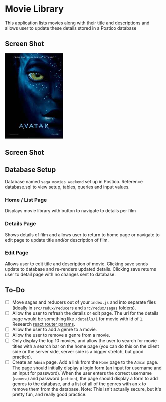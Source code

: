 # Movie Library
This application lists movies along with their title and descriptions and allows user to update these details stored in a Postico database

## Screen Shot
![Screen shot of project](https://github.com/ellensaylor8/movie-saga/blob/master/public/images/avatar.jpeg)

## Screen Shot

## Database Setup
Database named `saga_movies_weekend` set up in Postico. Reference database.sql to view setup, tables, queries and input values.


### Home / List Page

Displays movie library with button to navigate to details per film

### Details Page

Shows details of film and allows user to return to home page or navigate to edit page to update title and/or description of film.

### Edit Page

Allows user to edit title and description of movie. Clicking save sends update to database and re-renders updated details. Clicking save returns user to detail page with no changes sent to database.

## To-Do

- [ ] Move sagas and reducers out of your `index.js` and into separate files (ideally in `src/redux/reducers` and `src/redux/sagas` folders).
- [ ] Allow the user to refresh the details or edit page. The url for the details page would be something like `/details/1` for movie with id of `1`. Research [react router params](https://reacttraining.com/react-router/web/example/url-params).
- [ ] Allow the user to add a genre to a movie.
- [ ] Allow the user to remove a genre from a movie.
- [ ] Only display the top 10 movies, and allow the user to search for movie titles with a search bar on the home page (you can do this on the client side or the server side, server side is a bigger stretch, but good practice).
- [ ] Create an `Admin` page. Add a link from the `Home` page to the `Admin` page. The page should initially display a login form (an input for username and an input for password). When the user enters the correct username (`camera`) and password (`action`), the page should display a form to add genres to the database, and a list of all of the genres with an `x` to remove them from the database. Note: This isn't actually secure, but it's pretty fun, and really good practice.
